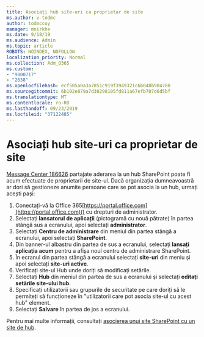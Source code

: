 ```yaml
---
title: Asociați hub site-uri ca proprietar de site
ms.author: v-todmc
author: todmccoy
manager: mnirkhe
ms.date: 9/18/19
ms.audience: Admin
ms.topic: article
ROBOTS: NOINDEX, NOFOLLOW
localization_priority: Normal
ms.collection: Adm_O365
ms.custom:
- "9000717"
- "2638"
ms.openlocfilehash: ecf505a0a3a7851c919f3949321c6b048b904780
ms.sourcegitcommit: 6b102e079a7d30298105fd811a67efb707d6d5bf
ms.translationtype: MT
ms.contentlocale: ro-RO
ms.lasthandoff: 09/23/2019
ms.locfileid: "37122485"
---
```

# <a name="associate-hub-sites-as-site-owner"></a>Asociați hub site-uri ca proprietar de site

[Message Center 186626](https://admin.microsoft.com/Adminportal/Home?source=applauncher#/MessageCenter?id=MC186626) partajate aderarea la un hub SharePoint poate fi acum efectuate de proprietarii de site-ul. Dacă organizația dumneavoastră ar dori să gestioneze anumite persoane care se pot asocia la un hub, urmați acești pași: 

1. Conectați-vă la Office 365[https://portal.office.com](https://portal.office.com)() cu drepturi de administrator.
2. Selectați **lansatorul de aplicații** (pictogramă cu nouă pătrate) în partea stângă sus a ecranului, apoi selectați **administrator**.
3. Selectați **Centru de administrare** din meniul din partea stângă a ecranului, apoi selectați **SharePoint**.
4. Din banner-ul albastru din partea de sus a ecranului, selectați **lansați aplicația acum** pentru a afișa noul centru de administrare SharePoint.
5. În ecranul din partea stângă a ecranului selectați **site-uri** din meniu și apoi selectați **site-uri active**.
6. Verificați site-ul Hub unde doriți să modificați setările.
7. Selectați **Hub** din meniul din partea de sus a ecranului și selectați **editați setările site-ului hub**.
8. Specificați utilizatorii sau grupurile de securitate pe care doriți să le permiteți să funcționeze în "utilizatorii care pot asocia site-ul cu acest hub" element.
9. Selectați **Salvare** în partea de jos a ecranului.

Pentru mai multe informații, consultați [asocierea unui site SharePoint cu un site de hub](https://support.office.com/article/associate-a-sharepoint-site-with-a-hub-site-ae0009fd-af04-4d3d-917d-88edb43efc05). 